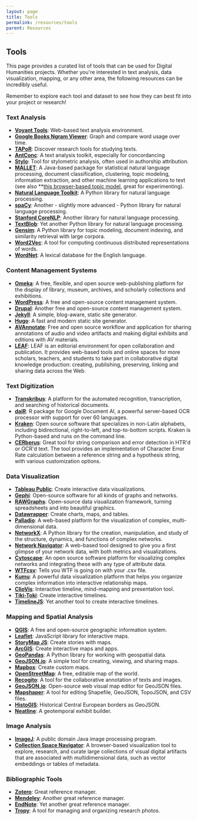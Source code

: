 ```yaml
---
layout: page
title: Tools
permalink: /resources/tools
parent: Resources
---
```


## Tools

This page provides a curated list of tools that can be used for Digital Humanities projects. Whether you're interested in text analysis, data visualization, mapping, or any other area, the following resources can be incredibly useful.

Remember to explore each tool and dataset to see how they can best fit into your project or research!

### Text Analysis
- **[Voyant Tools](https://voyant-tools.org/)**: Web-based text analysis environment.
- **[Google Books Ngram Viewer](https://books.google.com/ngrams)**: Graph and compare word usage over time.
- **[TAPoR](http://tapor.ca/home)**: Discover research tools for studying texts.
- **[AntConc](https://www.laurenceanthony.net/software/antconc/)**: A text analysis toolkit, especially for concordancing 
- **[Stylo](https://sites.google.com/site/computationalstylistics/)**: Tool for stylometric analysis, often used in authorship attribution.
- **[MALLET](http://mallet.cs.umass.edu/)**: A Java-based package for statistical natural language processing, document classification, clustering, topic modeling, information extraction, and other machine learning applications to text (see also **[this browser-based topic model](https://mimno.infosci.cornell.edu/jsLDA/jslda.html), great for experimenting).
- **[Natural Language Toolkit](https://www.nltk.org/)**: A Python library for natural language processing.
- **[spaCy](https://spacy.io/)**: Another - slightly more advanced - Python library for natural language processing.
- **[Stanford CoreNLP](https://stanfordnlp.github.io/CoreNLP/)**: Another library for natural language processing.
- **[TextBlob](https://textblob.readthedocs.io/en/dev/)**: Yet another Python library for natural language processing.
- **[Gensim](https://radimrehurek.com/gensim/)**: A Python library for topic modeling, document indexing, and similarity retrieval with large corpora.
- **[Word2Vec](https://code.google.com/archive/p/word2vec/)**: A tool for computing continuous distributed representations of words.
- **[WordNet](https://wordnet.princeton.edu/)**: A lexical database for the English language.

### Content Management Systems
- **[Omeka](https://omeka.org/)**: A free, flexible, and open source web-publishing platform for the display of library, museum, archives, and scholarly collections and exhibitions.
- **[WordPress](https://wordpress.com/)**: A free and open-source content management system.
- **[Drupal](https://www.drupal.org/)**: Another free and open-source content management system.
- **[Jekyll](https://jekyllrb.com/)**: A simple, blog-aware, static site generator.
- **[Hugo](https://gohugo.io/)**: A fast and modern static site generator.
- **[AVAnnotate](https://av-annotate.org/)**: Free and open source workflow and application for sharing annotations of audio and video artifacts and making digital exhibits and editions with AV materials.
- **[LEAF](https://www.leaf-vre.org/)**: LEAF is an editorial environment for open collaboration and publication. It provides web-based tools and online spaces for more scholars, teachers, and students to take part in collaborative digital knowledge production: creating, publishing, preserving, linking and sharing data across the Web.

### Text Digitization
- **[Transkribus](https://readcoop.eu/)**: A platform for the automated recognition, transcription, and searching of historical documents.
- **[daiR](https://dair.info/)**: R package for Google Document AI, a powerful server-based OCR processor with support for over 60 languages.
- **[Kraken](https://kraken.re/main/index.html)**: Open source software that specializes in non-Latin alphabets, including bidirectional, right-to-left, and top-to-bottom scripts. Kraken is Python-based and runs on the command line.
- **[CERberus](https://github.com/WHaverals/CERberus)**: Great tool for string comparison and error detection in HTR'd or OCR'd text. The tool provides an implementation of Character Error Rate calculation between a reference string and a hypothesis string, with various customization options.

### Data Visualization
- **[Tableau Public](https://public.tableau.com/en-us/s/)**: Create interactive data visualizations.
- **[Gephi](https://gephi.org/)**: Open-source software for all kinds of graphs and networks.
- **[RAWGraphs](https://rawgraphs.io/)**: Open-source data visualization framework, turning spreadsheets and into beautiful graphics.
- **[Datawrapper](https://www.datawrapper.de/)**: Create charts, maps, and tables.
- **[Palladio](http://hdlab.stanford.edu/palladio/)**: A web-based platform for the visualization of complex, multi-dimensional data.
- **[NetworkX](https://networkx.github.io/)**: A Python library for the creation, manipulation, and study of the structure, dynamics, and functions of complex networks.
- **[Network Navigator](https://networknavigator.jrladd.com/)**: A web-based tool designed to give you a first glimpse of your network data, with both metrics and visualizations.
- **[Cytoscape](https://cytoscape.org/)**: An open source software platform for visualizing complex networks and integrating these with any type of attribute data.
- **[WTFcsv](https://wtfcsv.com/)**: Tells you WTF is going on with your .csv file.
- **[Kumu](https://kumu.io/)**: A powerful data visualization platform that helps you organize complex information into interactive relationship maps.
- **[ClioVis](https://cliovis.com/)**: Interactive timeline, mind-mapping and presentation tool.
- **[Tiki-Toki](https://www.tiki-toki.com/)**: Create interactive timelines.
- **[TimelineJS](https://timeline.knightlab.com/)**: Yet another tool to create interactive timelines.

### Mapping and Spatial Analysis
- **[QGIS](https://qgis.org/en/site/)**: A free and open-source geographic information system.
- **[Leaflet](https://leafletjs.com/)**: JavaScript library for interactive maps.
- **[StoryMap JS](https://storymap.knightlab.com/)**: Create stories with maps.
- **[ArcGIS](https://www.arcgis.com/index.html)**: Create interactive maps and apps.
- **[GeoPandas](https://geopandas.org/)**: A Python library for working with geospatial data.
- **[GeoJSON.io](https://geojson.io/)**: A simple tool for creating, viewing, and sharing maps.
- **[Mapbox](https://www.mapbox.com/)**: Create custom maps.
- **[OpenStreetMap](https://www.openstreetmap.org/)**: A free, editable map of the world.
- **[Recogito](https://recogito.pelagios.org/)**: A tool for the collaborative annotation of texts and images.
- **[GeoJSON.io](http://geojson.io/)**: Open-source web visual map editor for GeoJSON files.
- **[Mapshaper](https://mapshaper.org/)**: A tool for editing Shapefile, GeoJSON, TopoJSON, and CSV files.
- **[HistoGIS](https://histogis.acdh.oeaw.ac.at/shapes/shapes/)**: Historical Central European borders as GeoJSON.
- **[Neatline](https://neatline.org/)**: A geotemporal exhibit builder.

### Image Analysis
- **[ImageJ](https://imagej.net/)**: A public domain Java image processing program.
- **[Collection Space Navigator](https://collection-space-navigator.github.io/)**: A browser-based visualization tool to explore, research, and curate large collections of visual digital artifacts that are associated with multidimensional data, such as vector embeddings or tables of metadata.

### Bibliographic Tools
- **[Zotero](https://www.zotero.org/)**: Great reference manager.
- **[Mendeley](https://www.mendeley.com/)**: Another great reference manager.
- **[EndNote](https://endnote.com/)**: Yet another great reference manager.
- **[Tropy](https://tropy.org/)**: A tool for managing and organizing research photos.
